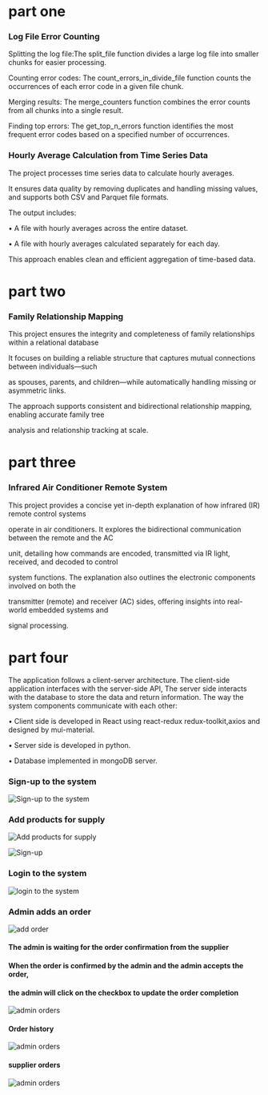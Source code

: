 # part one
### Log File Error Counting
 Splitting the log file:The split_file function divides a large log file into smaller chunks for easier processing.
 
 Counting error codes: The count_errors_in_divide_file function counts the occurrences of each error code in a given file chunk.
 
 Merging results: The merge_counters function combines the error counts from all chunks into a single result.
 
 Finding top errors: The get_top_n_errors function identifies the most frequent error codes based on a specified number of occurrences.
 ### Hourly Average Calculation from Time Series Data
 The project processes time series data to calculate hourly averages.
 
 It ensures data quality by removing duplicates and handling missing values, and supports both CSV and Parquet file formats.
 
 The output includes:

 • A file with hourly averages across the entire dataset.

  • A file with hourly averages calculated separately for each day.

 This approach enables clean and efficient aggregation of time-based data.
 
# part two

### Family Relationship Mapping

This project ensures the integrity and completeness of family relationships within a relational database

It focuses on building a reliable structure that captures mutual connections between individuals—such

as spouses, parents, and children—while automatically handling missing or asymmetric links.

The approach supports consistent and bidirectional relationship mapping, enabling accurate family tree

analysis and relationship tracking at scale.

# part three

### Infrared Air Conditioner Remote System

This project provides a concise yet in-depth explanation of how infrared (IR) remote control systems

operate in air conditioners. It explores the bidirectional communication between the remote and the AC

unit, detailing how commands are encoded, transmitted via IR light, received, and decoded to control

system functions. The explanation also outlines the electronic components involved on both the

transmitter (remote) and receiver (AC) sides, offering insights into real-world embedded systems and

signal processing.
 
# part four

The application follows a client-server architecture. The client-side application interfaces with the server-side API, The server side interacts with
the database to store the data and return information. The way the system components communicate with each other:

• Client side is developed in React using react-redux redux-toolkit,axios and designed by mui-material.

• Server side is developed in python.

• Database implemented in mongoDB server.

### Sign-up to the system

![Sign-up to the system](https://github.com/EfratSimonowski/Hadasim/blob/main/part%204/screenshots/%D7%A6%D7%99%D7%9C%D7%95%D7%9D%20%D7%9E%D7%A1%D7%9A%202025-04-08%20114618.png)

### Add products for supply

![Add products for supply](https://github.com/EfratSimonowski/Hadasim/blob/main/part%204/screenshots/%D7%A6%D7%99%D7%9C%D7%95%D7%9D%20%D7%9E%D7%A1%D7%9A%202025-04-08%20163141.png)


![Sign-up](https://github.com/EfratSimonowski/Hadasim/blob/main/part%204/screenshots/%D7%A6%D7%99%D7%9C%D7%95%D7%9D%20%D7%9E%D7%A1%D7%9A%202025-04-08%20120353.png)
 
 ### Login to the system

![login to the system](https://github.com/EfratSimonowski/Hadasim/blob/main/part%204/screenshots/%D7%A6%D7%99%D7%9C%D7%95%D7%9D%20%D7%9E%D7%A1%D7%9A%202025-04-08%20114004.png)

### Admin adds an order

![add order](https://github.com/EfratSimonowski/Hadasim/blob/main/part%204/screenshots/%D7%A6%D7%99%D7%9C%D7%95%D7%9D%20%D7%9E%D7%A1%D7%9A%202025-04-08%20121602.png)

#### The admin is waiting for the order confirmation from the supplier 
#### When the order is confirmed by the admin and the admin accepts the order,
#### the admin will click on the checkbox to update the order completion

![admin orders](https://github.com/EfratSimonowski/Hadasim/blob/main/part%204/screenshots/%D7%A6%D7%99%D7%9C%D7%95%D7%9D%20%D7%9E%D7%A1%D7%9A%202025-04-08%20015140%20copy%202.jpg)

#### Order history

![admin orders](https://github.com/EfratSimonowski/Hadasim/blob/main/part%204/screenshots/%D7%A6%D7%99%D7%9C%D7%95%D7%9D%20%D7%9E%D7%A1%D7%9A%202025-04-08%20163125%20copy.jpg)

#### supplier orders

![admin orders](https://github.com/EfratSimonowski/Hadasim/blob/main/part%204/screenshots/%D7%A6%D7%99%D7%9C%D7%95%D7%9D%20%D7%9E%D7%A1%D7%9A%202025-04-08%20015140%20copy.jpg)


